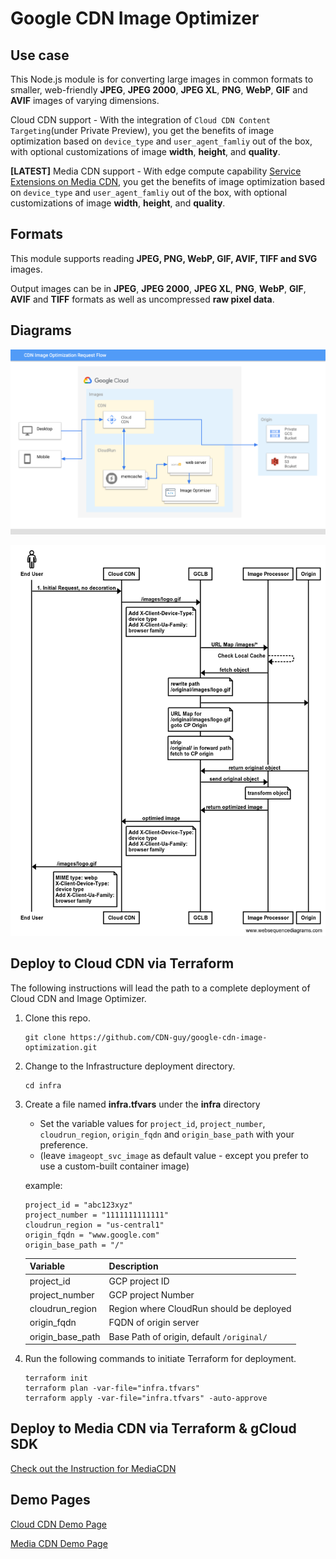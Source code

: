 # Google CDN Image Optimizer

## Use case
This Node.js module is for converting large images in common formats to smaller, web-friendly **JPEG**, **JPEG 2000**, **JPEG XL**, **PNG**, **WebP**, **GIF** and **AVIF** images of varying dimensions.

Cloud CDN support - With the integration of `Cloud CDN Content Targeting`(under Private Preview), you get the benefits of image optimization based on `device_type` and `user_agent_famliy` out of the box, with optional customizations of image **width**, **height**, and **quality**.

**[LATEST]** Media CDN support - With edge compute capability [Service Extensions on Media CDN](https://cloud.google.com/service-extensions/docs/plugins-overview), you get the benefits of image optimization based on `device_type` and `user_agent_famliy` out of the box, with optional customizations of image **width**, **height**, and **quality**.

## Formats

This module supports reading **JPEG, PNG, WebP, GIF, AVIF, TIFF and SVG** images.

Output images can be in **JPEG**, **JPEG 2000**, **JPEG XL**, **PNG**, **WebP**, **GIF**, **AVIF** and **TIFF** formats as well as uncompressed **raw pixel data**.

## Diagrams
![Architecture_Diagram](./architecture_diagrams/CDN_ImageOptimization_Architecture_Diagram.png)

![Sequence_Flow_Diagram](./architecture_diagrams/Sequence_Flow_Diagram.png)


## Deploy to Cloud CDN via Terraform
The following instructions will lead the path to a complete deployment of Cloud CDN and Image Optimizer.

1. Clone this repo.
   ```
   git clone https://github.com/CDN-guy/google-cdn-image-optimization.git
   ```

1. Change to the Infrastructure deployment directory.
   ```
   cd infra
   ```


1. Create a file named **infra.tfvars** under the **infra** directory
    - Set the variable values for `project_id`, `project_number`, `cloudrun_region`, `origin_fqdn` and `origin_base_path` with your preference.
    - (leave `imageopt_svc_image` as default value - except you prefer to use a custom-built container image)

    example:

    ```
    project_id = "abc123xyz"
    project_number = "1111111111111"
    cloudrun_region = "us-central1"
    origin_fqdn = "www.google.com"
    origin_base_path = "/"
    ```

    | Variable      | Description |
    | ----------- | ----------- |
    | project_id      | GCP project ID       |
    | project_number   | GCP project Number        |
    | cloudrun_region   | Region where CloudRun should be deployed        |
    | origin_fqdn   | FQDN of origin server        |
    | origin_base_path   | Base Path of origin, default `/original/`        |

1. Run the following commands to initiate Terraform for deployment. 
    ```
    terraform init
    terraform plan -var-file="infra.tfvars"
    terraform apply -var-file="infra.tfvars" -auto-approve
    ```

## Deploy to Media CDN via Terraform & gCloud SDK

[Check out the Instruction for MediaCDN](src/media_cdn.md)

## Demo Pages

[Cloud CDN Demo Page](https://images.thegoogle.cloud/cdn-IO.html)

[Media CDN Demo Page](https://service-extensions.thegoogle.cloud/demo.html)